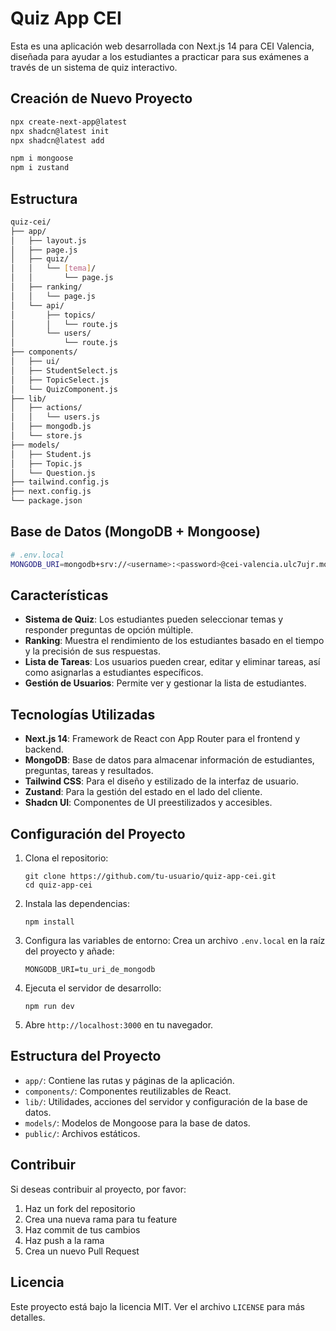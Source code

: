 # Quiz App CEI

Esta es una aplicación web desarrollada con Next.js 14 para CEI Valencia, diseñada para ayudar a los estudiantes a practicar para sus exámenes a través de un sistema de quiz interactivo.

## Creación de Nuevo Proyecto
 
```bash
npx create-next-app@latest
npx shadcn@latest init
npx shadcn@latest add

npm i mongoose
npm i zustand
```


## Estructura

```bash
quiz-cei/
├── app/
│   ├── layout.js
│   ├── page.js
│   ├── quiz/
│   │   └── [tema]/
│   │       └── page.js
│   ├── ranking/
│   │   └── page.js
│   └── api/
│       ├── topics/
│       │   └── route.js
│       └── users/
│           └── route.js
├── components/
│   ├── ui/
│   ├── StudentSelect.js
│   ├── TopicSelect.js
│   └── QuizComponent.js
├── lib/
│   ├── actions/
│   │   └── users.js
│   ├── mongodb.js
│   └── store.js
├── models/
│   ├── Student.js
│   ├── Topic.js
│   └── Question.js
├── tailwind.config.js
├── next.config.js
└── package.json
```

## Base de Datos (MongoDB + Mongoose)

```bash
# .env.local
MONGODB_URI=mongodb+srv://<username>:<password>@cei-valencia.ulc7ujr.mongodb.net/<database>?retryWrites=true&w=majority
```


## Características

- **Sistema de Quiz**: Los estudiantes pueden seleccionar temas y responder preguntas de opción múltiple.
- **Ranking**: Muestra el rendimiento de los estudiantes basado en el tiempo y la precisión de sus respuestas.
- **Lista de Tareas**: Los usuarios pueden crear, editar y eliminar tareas, así como asignarlas a estudiantes específicos.
- **Gestión de Usuarios**: Permite ver y gestionar la lista de estudiantes.

## Tecnologías Utilizadas

- **Next.js 14**: Framework de React con App Router para el frontend y backend.
- **MongoDB**: Base de datos para almacenar información de estudiantes, preguntas, tareas y resultados.
- **Tailwind CSS**: Para el diseño y estilizado de la interfaz de usuario.
- **Zustand**: Para la gestión del estado en el lado del cliente.
- **Shadcn UI**: Componentes de UI preestilizados y accesibles.

## Configuración del Proyecto

1. Clona el repositorio:
   ```
   git clone https://github.com/tu-usuario/quiz-app-cei.git
   cd quiz-app-cei
   ```

2. Instala las dependencias:
   ```
   npm install
   ```

3. Configura las variables de entorno:
   Crea un archivo `.env.local` en la raíz del proyecto y añade:
   ```
   MONGODB_URI=tu_uri_de_mongodb
   ```

4. Ejecuta el servidor de desarrollo:
   ```
   npm run dev
   ```

5. Abre `http://localhost:3000` en tu navegador.

## Estructura del Proyecto

- `app/`: Contiene las rutas y páginas de la aplicación.
- `components/`: Componentes reutilizables de React.
- `lib/`: Utilidades, acciones del servidor y configuración de la base de datos.
- `models/`: Modelos de Mongoose para la base de datos.
- `public/`: Archivos estáticos.

## Contribuir

Si deseas contribuir al proyecto, por favor:

1. Haz un fork del repositorio
2. Crea una nueva rama para tu feature
3. Haz commit de tus cambios
4. Haz push a la rama
5. Crea un nuevo Pull Request

## Licencia

Este proyecto está bajo la licencia MIT. Ver el archivo `LICENSE` para más detalles.